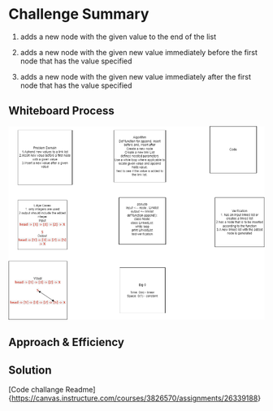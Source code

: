 # Challenge Summary
<!-- Description of the challenge -->
1. adds a new node with the given value to the end of the list

2. adds a new node with the given new value immediately before the first node that has the value specified

3. adds a new node with the given new value immediately after the first node that has the value specified

## Whiteboard Process
<!-- Embedded whiteboard image -->
![whiteboard](whiteboard.png)


## Approach & Efficiency
<!-- What approach did you take? Why? What is the Big O space/time for this approach? -->


## Solution
<!-- Show how to run your code, and examples of it in action -->

[Code challange Readme]{<https://canvas.instructure.com/courses/3826570/assignments/26339188>}

